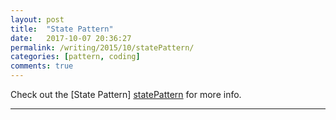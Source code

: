 ```yaml
---
layout: post
title:  "State Pattern"
date:   2017-10-07 20:36:27
permalink: /writing/2015/10/statePattern/
categories: [pattern, coding]
comments: true
---
```

Check out the [State Pattern] [statePattern] for more info.

[statePattern]: http://wiki.c2.com/?StatePattern

----------